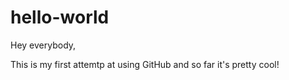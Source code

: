 # hello-world

Hey everybody,

This is my first attemtp at using GitHub and so far it's pretty cool!
